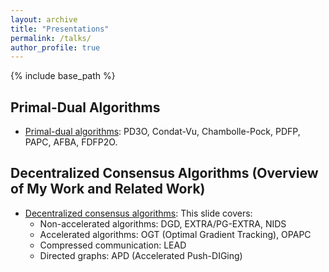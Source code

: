 ```yaml
---
layout: archive
title: "Presentations"
permalink: /talks/
author_profile: true
---
```


{% include base_path %}

## Primal-Dual Algorithms
* [Primal-dual algorithms](http://mingyan08.github.io/Slides/PD3O.pdf): PD3O, Condat-Vu, Chambolle-Pock, PDFP, PAPC, AFBA, FDFP2O.

## Decentralized Consensus Algorithms (Overview of My Work and Related Work)
* [Decentralized consensus algorithms](http://mingyan08.github.io/Slides/Decentralized.pdf): This slide covers:
  * Non-accelerated algorithms: DGD, EXTRA/PG-EXTRA, NIDS
  * Accelerated algorithms: OGT (Optimal Gradient Tracking), OPAPC
  * Compressed communication: LEAD
  * Directed graphs: APD (Accelerated Push-DIGing)
